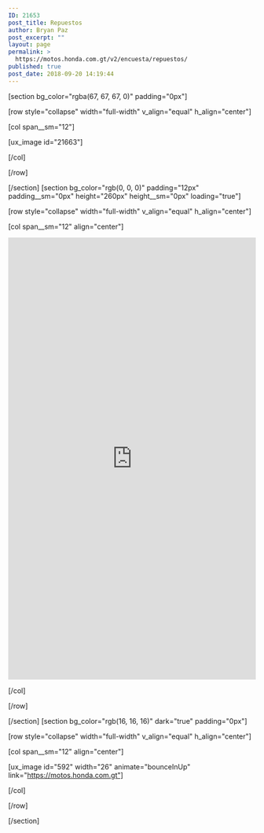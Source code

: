 ```yaml
---
ID: 21653
post_title: Repuestos
author: Bryan Paz
post_excerpt: ""
layout: page
permalink: >
  https://motos.honda.com.gt/v2/encuesta/repuestos/
published: true
post_date: 2018-09-20 14:19:44
---
```

[section bg_color="rgba(67, 67, 67, 0)" padding="0px"]

[row style="collapse" width="full-width" v_align="equal" h_align="center"]

[col span__sm="12"]

[ux_image id="21663"]


[/col]

[/row]

[/section]
[section bg_color="rgb(0, 0, 0)" padding="12px" padding__sm="0px" height="260px" height__sm="0px" loading="true"]

[row style="collapse" width="full-width" v_align="equal" h_align="center"]

[col span__sm="12" align="center"]

<p><iframe src="https://docs.google.com/forms/d/e/1FAIpQLSdHHbyRfTuXhQACROXBL0DEVGE7C6jfA86KSh7qeEFoAvEa-A/viewform?embedded=true" width="100%" height="900px" frameborder="0" marginheight="0" marginwidth="0">Cargando...</iframe></p>

[/col]

[/row]

[/section]
[section bg_color="rgb(16, 16, 16)" dark="true" padding="0px"]

[row style="collapse" width="full-width" v_align="equal" h_align="center"]

[col span__sm="12" align="center"]

[ux_image id="592" width="26" animate="bounceInUp" link="https://motos.honda.com.gt"]


[/col]

[/row]

[/section]